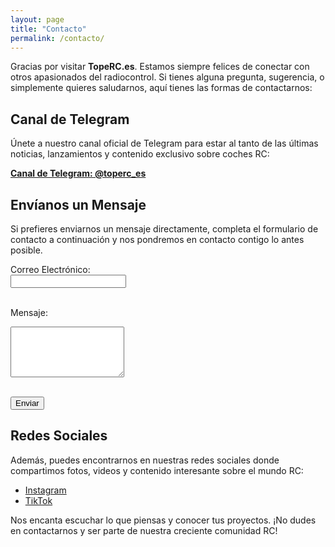 ```yaml
---
layout: page
title: "Contacto"
permalink: /contacto/
---
```


Gracias por visitar **TopeRC.es**. Estamos siempre felices de conectar con otros apasionados del radiocontrol. Si tienes alguna pregunta, sugerencia, o simplemente quieres saludarnos, aquí tienes las formas de contactarnos:

## Canal de Telegram

Únete a nuestro canal oficial de Telegram para estar al tanto de las últimas noticias, lanzamientos y contenido exclusivo sobre coches RC:

[**Canal de Telegram: @toperc_es**](https://t.me/toperc_es)

## Envíanos un Mensaje

Si prefieres enviarnos un mensaje directamente, completa el formulario de contacto a continuación y nos pondremos en contacto contigo lo antes posible.

<form id="main_contact_form" action="https://formspree.io/f/xzzbebyn" method="POST">
  <label for="email">Correo Electrónico:</label><br>
  <input type="email" id="email" name="_replyto" required><br><br>
  
  <label for="message">Mensaje:</label><br>
  <textarea id="message" name="message" rows="5" required></textarea><br><br>
  
  <button type="submit">Enviar</button>
</form>

## Redes Sociales

Además, puedes encontrarnos en nuestras redes sociales donde compartimos fotos, videos y contenido interesante sobre el mundo RC:

- [Instagram](https://instagram.com/toperc.es)
- [TikTok](https://tiktok.com/@toperc.es)

Nos encanta escuchar lo que piensas y conocer tus proyectos. ¡No dudes en contactarnos y ser parte de nuestra creciente comunidad RC!
